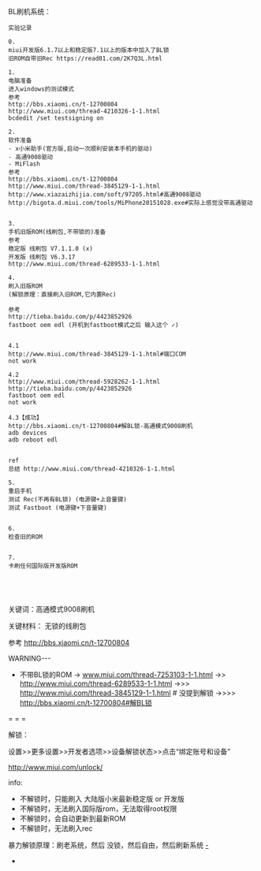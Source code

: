 
BL刷机系统：

```
实验记录

0.
miui开发版6.1.7以上和稳定版7.1以上的版本中加入了BL锁
旧ROM自带旧Rec https://read01.com/2K7Q3L.html

1.
电脑准备
进入windows的测试模式
参考
http://bbs.xiaomi.cn/t-12700804
http://www.miui.com/thread-4210326-1-1.html
bcdedit /set testsigning on

2.
软件准备
- x小米助手(官方版,启动一次顺利安装本手机的驱动)
- 高通9008驱动
- MiFlash
参考
http://bbs.xiaomi.cn/t-12700804
http://www.miui.com/thread-3845129-1-1.html
http://www.xiazaizhijia.com/soft/97205.html#高通9008驱动
http://bigota.d.miui.com/tools/MiPhone20151028.exe#实际上感觉没带高通驱动


3.
手机旧版ROM(线刷包,不带锁的)准备
参考
稳定版 线刷包 V7.1.1.0 (x)
开发版 线刷包 V6.3.17
http://www.miui.com/thread-6289533-1-1.html

4.
刷入旧版ROM
(解锁原理：直接刷入旧ROM,它内置Rec)

参考
http://tieba.baidu.com/p/4423852926
fastboot oem edl (开机到fastboot模式之后 输入这个 ✓)


4.1
http://www.miui.com/thread-3845129-1-1.html#端口COM
not work

4.2
http://www.miui.com/thread-5928262-1-1.html
http://tieba.baidu.com/p/4423852926
fastboot oem edl
not work

4.3【成功】
http://bbs.xiaomi.cn/t-12700804#解BL锁-高通模式9008刷机
adb devices
adb reboot edl


ref
总结 http://www.miui.com/thread-4210326-1-1.html

5.
重启手机
测试 Rec(不再有BL锁) (电源键+上音量键)
测试 Fastboot (电源键+下音量键)


6.
检查旧的ROM


7.
卡刷任何国际版开发版ROM





```

关键词：高通模式9008刷机

关键材料：
无锁的线刷包

参考
http://bbs.xiaomi.cn/t-12700804

WARNING---
- 不带BL锁的ROM
-> www.miui.com/thread-7253103-1-1.html
->> http://www.miui.com/thread-6289533-1-1.html
->>> http://www.miui.com/thread-3845129-1-1.html # 没提到解锁
->>>> http://bbs.xiaomi.cn/t-12700804#解BL锁

= = =

解锁：

设置>>更多设置>>开发者选项>>设备解锁状态>>点击“绑定账号和设备”

http://www.miui.com/unlock/

info:
- 不解锁时，只能刷入 大陆版小米最新稳定版 or 开发版
- 不解锁时，无法刷入国际版rom，无法取得root权限
- 不解锁时，会自动更新到最新ROM
- 不解锁时，无法刷入rec

暴力解锁原理：刷老系统，然后 没锁，然后自由，然后刷新系统 [-](http://tieba.baidu.com/p/4423852926#G-解锁-秒解-小米)





-
